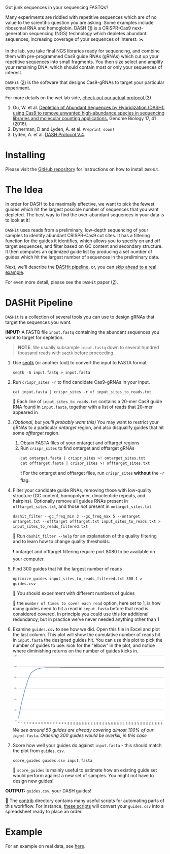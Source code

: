 Got junk sequences in your sequencing FASTQs? 

Many experiments are riddled with repetitive sequences which are of no
value to the scientific question you are asking. Some examples include
ribosomal RNA and hemoglobin. DASH ([1](#dash)) is a CRISPR-Cas9
next-generation sequencing (NGS) technology which depletes abundant
sequences, increasing coverage of your sequences of interest. :scissors:

In the lab, you take final NGS libraries ready for sequencing, and
combine them with pre-programmed Cas9 guide RNAs (gRNAs) which cut up
your repetitive sequences into small fragments. You then size select
and amplify your remaining DNA, which should contain most or only your
sequences of interest. 

`DASHit` ([2](#dashit)) is the software that designs Cas9-gRNAs to target your particular experiment.

For more details on the wet lab side, [check out our actual protocol.](https://dx.doi.org/10.17504/protocols.io.6rjhd4n)([3](#dash-protocol))

1. <a name="dash"></a> Gu, W. et al. [Depletion of Abundant Sequences by Hybridization (DASH): using Cas9 to remove unwanted high-abundance species in sequencing libraries and molecular counting applications.](https://genomebiology.biomedcentral.com/articles/10.1186/s13059-016-0904-5) Genome Biology 17, 41 (2016).
2. <a name="dashit"></a> Dynerman, D and Lyden, A. et al. `Preprint soon!`
3. <a name="dash-protocol"></a> Lyden, A. et al. [DASH Protocol V.4](https://https://dx.doi.org/10.17504/protocols.io.6rjhd4n).

# Installing 

Please visit the [GitHub repository](https://www.github.com/czbiohub/dashit) for instructions on how to install `DASHit`.

# The Idea
In order for DASH to be maximally effective, we want to pick the fewest guides which hit the largest possible number of sequences that you want depleted. The best way to find the over-abundant sequences in your data is to look at it!

`DASHit` uses reads from a preliminary, low-depth sequencing of your samples to identify abundant CRISPR-Cas9 cut sites. It has a filtering function for the guides it identifies, which allows you to specify on and off target sequences, and filter based on GC content and secondary structure. It then computes an optimized guide list by producing a set number of guides which hit the largest number of sequences in the preliminary data.

Next, we'll describe the [DASHit pipeline](#dashit-pipeline), or, you can [skip ahead to a real example](#a-real-example).

For even more detail, please see the `DASHit` paper ([2](#dashit)). 

# DASHit Pipeline
`DASHit` is a collection of several tools you can use to design gRNAs that target the sequences you want.

**INPUT:** A FASTQ file `input.fastq` containing the abundant sequences you want to target for depletion.

> **NOTE**: We usually subsample `input.fastq` down to several hundred thousand reads with `seqtk` before proceeding. 

1. Use [seqtk](https://github.com/lh3/seqtk) (or another tool) to convert the input to FASTA format
   ```shell
   seqtk -A input.fastq > input.fasta
   ```
2. Run `crispr_sites -r` to find candidate Cas9-gRNAs in your input.
   ```shell
   cat input.fasta | crispr_sites -r >! input_sites_to_reads.txt
   ```
   :flashlight: Each line of `input_sites_to_reads.txt` contains a 20-mer Cas9 guide RNA found in `input.fasta`, together with a list of reads that 20-mer appeared in
3. *(Optional, but you'll probably want this)* You may want to restrict your gRNAs to a particular *ontarget* region, and also disqualify guides that hit some *offtarget* region.
   1. Obtain FASTA files of your ontarget and offtarget regions
   2. Run `crispr_sites` to find ontarget and offtarget gRNAs
      ```shell
	  cat ontarget.fasta | crispr_sites >! ontarget_sites.txt
      cat offtarget.fasta | crispr_sites >! offtarget_sites.txt
	  ```
      :heavy_exclamation_mark: For the ontarget and offtarget files, run `crispr_sites` **without** the `-r` flag.
3. Filter your candidate guide RNAs, removing those with low-quality structure (GC content, homopolymer, dinucleotide repeats, and hairpins). Optionally remove all guides RNAs present in `offtarget_sites.txt`, and those *not* present in `ontarget_sites.txt`
   ```shell
   dashit_filter --gc_freq_min 3 --gc_freq_max 5 --ontarget ontarget.txt --offtarget offtarget.txt input_sites_to_reads.txt > input_sites_to_reads_filtered.txt
   ```
   :flashlight: Run `dashit_filter --help` for an explanation of the quality filtering and to learn how to change quality thresholds.
   
   :heavy_exclamation_mark: ontarget and offtarget filtering require port 8080 to be available on your computer.
4. Find 300 guides that hit the largest number of reads
   ```shell
   optimize_guides input_sites_to_reads_filtered.txt 300 1 > guides.csv
   ```
   :flashlight: You should experiment with different numbers of guides 
   
   :flashlight: the `number of times to cover each read` option, here set to 1, is how many guides need to hit a read in `input.fasta` before that read is considered covered. In principle you could use this for additional redundancy, but in practice we've never needed anything other than 1
5. Examine `guides.csv` to see how we did. Open this file in Excel and plot the last column. This plot will show the cumulative number of reads hit in `input.fasta` the designed guides hit. You can use this plot to pick the number of guides to use: look for the "elbow" in the plot, and notice where diminishing returns on the number of guides kicks in.
   ![](./elbow.png)
   *We see around 50 guides are already covering almost 100% of our `input.fasta`. Ordering 300 guides would be overkill, in this case*
6. Score how well your guides do against `input.fasta` - this should match the plot from `guides.csv`.
   ```shell
   score_guides guides.csv input.fasta
   ```
   :flashlight: `score_guides` is mainly useful to estimate how an existing guide set would perform against a new set of samples. You might not have to design new guides!

**OUTPUT:** `guides.csv`, your DASH guides! 

:flashlight: The [contrib](https://github.com/czbiohub/dashit/tree/master/contrib) directory contains many useful scripts for automating parts of this workflow. For instance, [these scripts](https://github.com/czbiohub/dashit/tree/master/contrib/convert_guide_csv_scripts) will convert your `guides.csv` into a spreadsheet ready to place an order.

# Example
For an example on real data, see [here](https://github.com/czbiohub/croissants/tree/master/2019/dashit_workflow).
